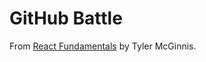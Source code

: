 # GitHub Battle
From [React Fundamentals](https://reacttraining.com/online/react-fundamentals) by Tyler McGinnis.
